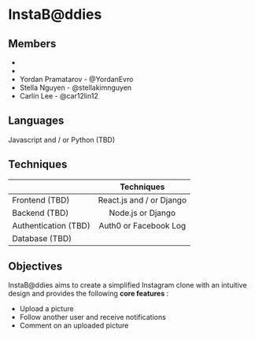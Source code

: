 # InstaB@ddies

## Members
*
*
* Yordan Pramatarov - @YordanEvro
* Stella Nguyen - @stellakimnguyen
* Carlin Lee - @car12lin12

## Languages
Javascript and / or Python (TBD)

## Techniques
|                      | Techniques               | 
| --------------       |:-----------------------: |
| Frontend (TBD)       | React.js and / or Django | 
| Backend (TBD)        | Node.js or Django        |   
| Authentication (TBD) | Auth0 or Facebook Log    |
| Database (TBD)       |                          |

## Objectives
InstaB@ddies aims to create a simplified Instagram clone with an intuitive design and provides the following **core features** :
* Upload a picture
* Follow another user and receive notifications 
* Comment on an uploaded picture